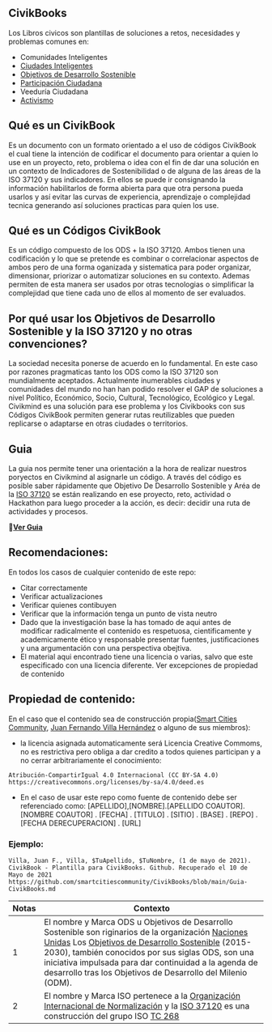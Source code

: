 ## CivikBooks
Los Libros civicos son plantillas de soluciones a retos, necesidades y problemas comunes en:

 - Comunidades Inteligentes
 - [Ciudades Inteligentes](https://es.wikipedia.org/wiki/Ciudad_inteligente)
 - [Objetivos de Desarrollo Sostenible](https://es.wikipedia.org/wiki/Objetivos_de_Desarrollo_Sostenible)
 - [Participación Ciudadana](https://es.wikipedia.org/wiki/Participaci%C3%B3n_ciudadana)
 - Veeduría Ciudadana
 - [Activismo](https://es.wikipedia.org/wiki/Activismo)

## Qué es un CivikBook

Es un documento con un formato orientado a el uso de códigos CivikBook el cual tiene la intención de codificar el documento para orientar a quien lo use en un proyecto, reto, problema o idea con el fin de dar una solución en un contexto de Indicadores de Sostenibilidad o de alguna de las áreas de la ISO 37120 y sus indicadores. En ellos se puede ir consignando la información habilitarlos de forma abierta para que otra persona pueda usarlos y así evitar las curvas de experiencia, aprendizaje o complejidad tecnica generando así soluciones practicas para quien los use.

## Qué es un Códigos CivikBook

Es un código compuesto de los ODS + la ISO 37120. Ambos tienen una codificación y lo que se pretende es combinar o correlacionar aspectos de ambos pero de una forma oganizada y sistematica para poder organizar, dimensionar, priorizar o automatizar soluciones en su contexto. Ademas permiten de esta manera ser usados por otras tecnologias o simplificar la complejidad que tiene cada uno de ellos al momento de ser evaluados.

## Por qué usar los Objetivos de Desarrollo Sostenible y la ISO 37120 y no otras convenciones?

La sociedad necesita ponerse de acuerdo en lo fundamental. En este caso por razones pragmaticas tanto los ODS como la ISO 37120 son mundialmente aceptados.
Actualmente inumerables ciudades y comunidades del mundo no han han podido resolver el GAP de soluciones a nivel Político, Económico, Socio, Cultural, Tecnológico, Ecológico y Legal. Civikmind es una solución para ese problema y los Civikbooks con sus Códigos CivikBook permiten generar rutas reutilizables que pueden replicarse o adaptarse en otras ciudades o territorios.

## Guia

La guia nos permite tener una orientación a la hora de realizar nuestros poryectos en Civikmind al asignarle un código. A través del código es posible saber rápidamente que Objetivo De Desarrollo Sostenible y Aréa de la [ISO 37120](https://es.wikipedia.org/wiki/ISO_37120)  se están realizando en ese proyecto, reto, actividad o Hackathon para luego proceder a la acción, es decir: decidir una ruta de actividades y procesos.

:large_orange_diamond:[**Ver Guia**](https://github.com/smartcitiescommunity/CivikBooks/blob/main/Guia-CivikBooks.md)

## Recomendaciones:

En todos los casos de cualquier contenido de este repo:

- Citar correctamente
- Verificar actualizaciones
- Verificar quienes contibuyen
- Verificar que la información tenga un punto de vista neutro
- Dado que la investigación base la has tomado de aqui antes de modificar radicalmente el contenido es respetuosa, cientificamente y academicamente ético y responsable presentar fuentes, justificaciones y una argumentación con una perspectiva obejtiva.
- El material aqui encontrado tiene una licencia o varias, salvo que este especificado con una licencia diferente. Ver excepciones de propiedad de contenido

## Propiedad de contenido:

En el caso que el contenido sea de construcción propia([Smart Cities Community](http://bit.ly/Smart-Cities-Community-Linkedin), [Juan Fernando Villa Hernández](https://www.linkedin.com/in/juanfernandovillahernandez/) o alguno de sus miembros):
-  la licencia asignada automaticamente será Licencia Creative Commoms, no es restrictiva pero obliga a dar credito a todos quienes participan y a no cerrar arbitrariamente el conocimiento: 
```
Atribución-CompartirIgual 4.0 Internacional (CC BY-SA 4.0) https://creativecommons.org/licenses/by-sa/4.0/deed.es
```
- En el caso de usar este repo como fuente de contenido debe ser referenciado como: 
[APELLIDO],[NOMBRE].[APELLIDO COAUTOR].[NOMBRE COAUTOR] . [FECHA] . [TITULO] . [SITIO] . [BASE] . [REPO] . [FECHA DERECUPERACION] . [URL]

### Ejemplo:
```
Villa, Juan F., Villa, $TuApellido, $TuNombre, (1 de mayo de 2021). CivikBook - Plantilla para CivikBooks. Github. Recuperado el 10 de Mayo de 2021 https://github.com/smartcitiescommunity/CivikBooks/blob/main/Guia-CivikBooks.md
```

| Notas|Contexto|
|------------ | -------------|
|1| El nombre y Marca ODS u Objetivos de Desarrollo Sostenible son riginarios de la organización [Naciones Unidas](https://www.un.org/sustainabledevelopment/es/) Los [Objetivos de Desarrollo Sostenible](https://es.wikipedia.org/wiki/Objetivos_de_Desarrollo_Sostenible) (2015-2030), también conocidos por sus siglas ODS, son una iniciativa impulsada para dar continuidad a la agenda de desarrollo tras los Objetivos de Desarrollo del Milenio (ODM).|
|2|El nombre y Marca ISO pertenece a la [Organización Internacional de Normalización](https://www.iso.org/home.html) y la [ISO 37120](https://es.wikipedia.org/wiki/ISO_37120) es una construcción del grupo ISO [TC 268](https://www.iso.org/committee/656906/x/catalogue/)  |

